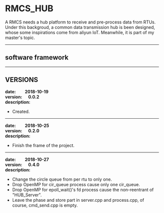 # RMCS_HUB
A RMCS needs a hub platform to receive and pre-process data from RTUs. Under this backgroud, a common data transmission hub is been designed, whose some inspirations come from aliyun IoT. Meanwhile, it is part of my master's topic.

---
## software framework

---
## VERSIONS
**date:&nbsp;&nbsp;&nbsp;&nbsp;&nbsp;&nbsp;&nbsp;&nbsp;&nbsp;2018-10-19**  
**version:&nbsp;&nbsp;&nbsp;&nbsp;&nbsp;&nbsp;0.0.2**  
**description:**  
* Created.

---
**date:&nbsp;&nbsp;&nbsp;&nbsp;&nbsp;&nbsp;&nbsp;&nbsp;&nbsp;2018-10-25**  
**version:&nbsp;&nbsp;&nbsp;&nbsp;&nbsp;&nbsp;0.2.0**  
**description:**  
* Finish the frame of the project.

---
**date:&nbsp;&nbsp;&nbsp;&nbsp;&nbsp;&nbsp;&nbsp;&nbsp;&nbsp;2018-10-27**  
**version:&nbsp;&nbsp;&nbsp;&nbsp;&nbsp;&nbsp;0.4.0**  
**description:**  
* Change the circle queue from per rtu to only one.
* Drop OpenMP for cir_queue process cause only one cir_queue.
* Drop OpenMP for epoll_wait()'s fd process cause the non-reentrant of "HUB_Server".
* Leave the phase and store part in server.cpp and process.cpp, of course, cmd_send.cpp is empty.